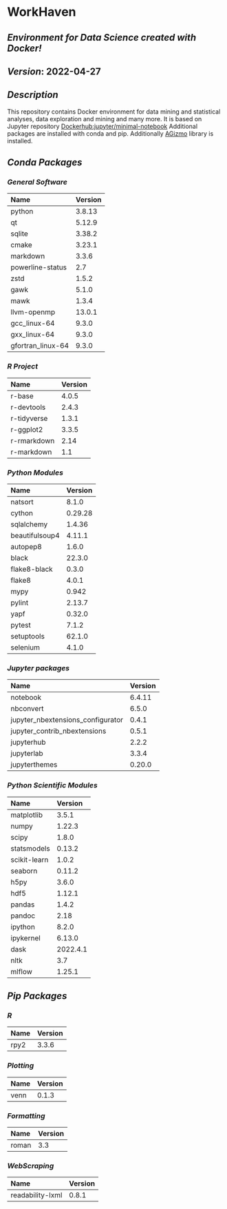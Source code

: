 
# WorkHaven

## _Environment for Data Science created with Docker!_

## _Version_: 2022-04-27

## _Description_

This repository contains Docker environment for data mining and statistical analyses, data exploration and mining and many more. It is based on Jupyter
repository
 [Dockerhub:jupyter/minimal-notebook](https://hub.docker.com/r/jupyter/minimal-notebook/)
Additional packages are installed with conda and pip.
Additionally [AGizmo](https://github.com/grzadr/agizmo) library is installed.

## _Conda Packages_

### _General Software_

|      Name      |     Version     |
|:---------------|:----------------|
|python|3.8.13|
|qt|5.12.9|
|sqlite|3.38.2|
|cmake|3.23.1|
|markdown|3.3.6|
|powerline-status|2.7|
|zstd|1.5.2|
|gawk|5.1.0|
|mawk|1.3.4|
|llvm-openmp|13.0.1|
|gcc_linux-64|9.3.0|
|gxx_linux-64|9.3.0|
|gfortran_linux-64|9.3.0|

### _R Project_

|      Name      |     Version     |
|:---------------|:----------------|
|r-base|4.0.5|
|r-devtools|2.4.3|
|r-tidyverse|1.3.1|
|r-ggplot2|3.3.5|
|r-rmarkdown|2.14|
|r-markdown|1.1|

### _Python Modules_

|      Name      |     Version     |
|:---------------|:----------------|
|natsort|8.1.0|
|cython|0.29.28|
|sqlalchemy|1.4.36|
|beautifulsoup4|4.11.1|
|autopep8|1.6.0|
|black|22.3.0|
|flake8-black|0.3.0|
|flake8|4.0.1|
|mypy|0.942|
|pylint|2.13.7|
|yapf|0.32.0|
|pytest|7.1.2|
|setuptools|62.1.0|
|selenium|4.1.0|

### _Jupyter packages_

|      Name      |     Version     |
|:---------------|:----------------|
|notebook|6.4.11|
|nbconvert|6.5.0|
|jupyter_nbextensions_configurator|0.4.1|
|jupyter_contrib_nbextensions|0.5.1|
|jupyterhub|2.2.2|
|jupyterlab|3.3.4|
|jupyterthemes|0.20.0|

### _Python Scientific Modules_

|      Name      |     Version     |
|:---------------|:----------------|
|matplotlib|3.5.1|
|numpy|1.22.3|
|scipy|1.8.0|
|statsmodels|0.13.2|
|scikit-learn|1.0.2|
|seaborn|0.11.2|
|h5py|3.6.0|
|hdf5|1.12.1|
|pandas|1.4.2|
|pandoc|2.18|
|ipython|8.2.0|
|ipykernel|6.13.0|
|dask|2022.4.1|
|nltk|3.7|
|mlflow|1.25.1|

## _Pip Packages_

### _R_

|      Name      |     Version     |
|:---------------|:----------------|
|rpy2|3.3.6|

### _Plotting_

|      Name      |     Version     |
|:---------------|:----------------|
|venn|0.1.3|

### _Formatting_

|      Name      |     Version     |
|:---------------|:----------------|
|roman|3.3|

### _WebScraping_

|      Name      |     Version     |
|:---------------|:----------------|
|readability-lxml|0.8.1|

